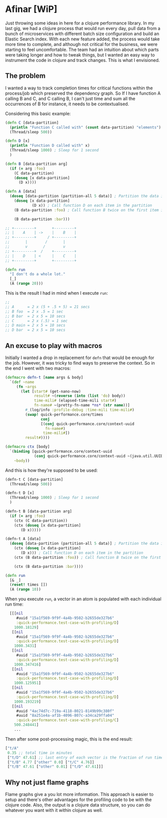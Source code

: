 # Afinar [WiP]

Just throwing some ideas in here for a clojure performance library. In my last gig, we had a clojure process that would run every day, pull data from a bunch of microservices with different batch size configuration and  build an Elastic Search index. With each new feature added, the process would take more time to complete, and although not critical for the business, we were starting to feel uncomfortable. The team had an intuition about which parts were taking longer and how to tweak things, but I wanted an easy way to instrument the code in clojure and track changes. This is what I envisioned.

## The problem

I wanted a way to track completion times for critical functions within the process/job which preserved the dependency graph. So If I have function A calling B and C, and C calling B, I can't just time and sum all the occurrences of B for instance, it needs to be contextualised.

Considering this basic example:

```clojure
(defn C [data-partition]
  (println "Function C called with" (count data-partition) "elements")
  (Thread/sleep 500))

(defn D [x]
  (println "Function D called with" x)
  (Thread/sleep 1000) ; Sleep for 1 second
  )

(defn B [data-partition arg]
  (if (= arg :foo)
    (C data-partition)
    (doseq [x data-partition]
      (D x))))

(defn A [data]
  (doseq [data-partition (partition-all 5 data)] ; Partition the data into chunks of 5
    (doseq [x data-partition]
            (D x)) ; Call function D on each item in the partition
    (B data-partition :foo) ; Call function B twice on the first item in the partition

    (B data-partition :bar)))

;; +---------+       +---------+
;; |    A    | ->    |    B    |
;; +---------+     / +---------+
;;       |        /       |
;;       v       /        v
;; +---------+  /    +---------+
;; |    D    | <     |    C    |
;; +---------+       +---------+

(defn run
  "I don't do a whole lot."
  [_]
  (A (range 20)))
```

This is the result I had in mind when I execute `run`:

```clojure
;;
;; A      = 2 x (5 + .5 + 5) = 21 secs
;; B foo  = 2 x .5 = 1 sec
;; B bar  = 2 x 5 = 10 secs
;; C      = 2 x (.5) = 1 sec
;; D main = 2 x 5 = 10 secs
;; D bar  = 2 x 5 = 10 secs
```

## An excuse to play with macros

Initially I wanted a drop in replacement for `defn` that would be enough for the job. However, it was tricky to find ways to preserve the context. So in the end I went with two macros:

```clojure
(defmacro defn-t [name args & body]
  `(def ~name
     (fn ~args
       (let [start# (get-nano-now)
             result# ~(reverse (into (list 'do) body))
             time-mili# (elapsed-time-mili start#)
             fn-name# ~(pretty-fn-name *ns* (str name))]
         #_(log/info :profile-debug :time-mili time-mili#)
         (swap! quick-performance.core/times
                conj
                [(conj quick-performance.core/context-uuid
                  fn-name#)
                 time-mili#])
         result#))))

(defmacro ctx [body]
  `(binding [quick-performance.core/context-uuid
             (conj quick-performance.core/context-uuid ~(java.util.UUID/randomUUID))]
    ~body))
```

And this is how they're supposed to be used:

```clojure
(defn-t C [data-partition]
  (Thread/sleep 500))

(defn-t D [x]
  (Thread/sleep 1000) ; Sleep for 1 second
  )

(defn-t B [data-partition arg]
  (if (= arg :foo)
    (ctx (C data-partition))
    (ctx (doseq [x data-partition]
       (D x)))))

(defn-t A [data]
  (doseq [data-partition (partition-all 5 data)] ; Partition the data into chunks of 5
    (ctx (doseq [x data-partition]
       (D x))) ; Call function D on each item in the partition
    (ctx (B data-partition :foo)) ; Call function B twice on the first item in the partition

    (ctx (B data-partition :bar))))

(defn run
  [& _]
  (reset! times [])
  (A (range 10))
```

When you execute `run`, a vector in an atom is populated with each individual run time:

```clojure
  [[[nil
     #uuid "15a1f569-9f9f-4a4b-9502-b2655de327b6"
     :quick-performance.test-case-with-profiling/D]
    1000.18129]
   [[nil
     #uuid "15a1f569-9f9f-4a4b-9502-b2655de327b6"
     :quick-performance.test-case-with-profiling/D]
    1000.3431]
   [[nil
     #uuid "15a1f569-9f9f-4a4b-9502-b2655de327b6"
     :quick-performance.test-case-with-profiling/D]
    1000.347416]
   [[nil
     #uuid "15a1f569-9f9f-4a4b-9502-b2655de327b6"
     :quick-performance.test-case-with-profiling/D]
    1000.125951]
   [[nil
     #uuid "15a1f569-9f9f-4a4b-9502-b2655de327b6"
     :quick-performance.test-case-with-profiling/D]
    1000.193219]
   [[nil
     #uuid "4ac74d7c-719a-4118-8021-8149b99c380f"
     #uuid "8a251e4a-af1b-4096-807c-a34ca29ffa04"
     :quick-performance.test-case-with-profiling/C]
    500.248441]
    ...
```

Then after some post-processing magic, this is the end result:

```clojure
["t/A"
 0.35 ;; total time in minutes
 ["t/D" 47.61] ;; last entry of each vector is the fraction of run time
 ["t/B" 4.77 ["other" 0.0] ["t/C" 4.76]]
 ["t/B" 47.61 ["other" 0.01] ["t/D" 47.61]]]
```

## Why not just flame graphs

Flame graphs give a you lot more information. This approach is easier to setup and there's other advantages for the profiling code to be with the clojure code. Also, the output is a clojure data structure, so you can do whatever you want with it within clojure as well.

